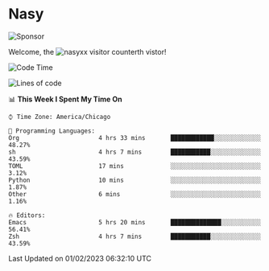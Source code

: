 # Nasy

<!--
<p align="center">
<img height="200" src="https://github-readme-stats.vercel.app/api?username=nasyxx&count_private=true&show_icons=true&theme=dracula&include_all_commits=true"/>
<img height="200" src="https://github-readme-stats.vercel.app/api/top-langs/?username=nasyxx&theme=dracula&hide=html,jupyter+notebook&count_private=true&show_icons=true"/>
</p>

  
----------------
-->

![Sponsor](https://img.shields.io/static/v1.svg?label=Sponsor&message=%E2%9D%A4&logo=GitHub&style=flat&color=pink)
 
Welcome, the ![nasyxx visitor counter](https://count.getloli.com/get/@nasyxx?theme=rule34)th vistor!
 
<!--START_SECTION:waka-->
![Code Time](http://img.shields.io/badge/Code%20Time-3%2C133%20hrs%2034%20mins-blue)

![Lines of code](https://img.shields.io/badge/From%20Hello%20World%20I%27ve%20Written-5%20Million%20lines%20of%20code-blue)

📊 **This Week I Spent My Time On** 

```text
⌚︎ Time Zone: America/Chicago

💬 Programming Languages: 
Org                      4 hrs 33 mins       ████████████░░░░░░░░░░░░░   48.27% 
sh                       4 hrs 7 mins        ███████████░░░░░░░░░░░░░░   43.59% 
TOML                     17 mins             ░░░░░░░░░░░░░░░░░░░░░░░░░   3.12% 
Python                   10 mins             ░░░░░░░░░░░░░░░░░░░░░░░░░   1.87% 
Other                    6 mins              ░░░░░░░░░░░░░░░░░░░░░░░░░   1.16%

🔥 Editors: 
Emacs                    5 hrs 20 mins       ██████████████░░░░░░░░░░░   56.41% 
Zsh                      4 hrs 7 mins        ███████████░░░░░░░░░░░░░░   43.59%

```


 Last Updated on 01/02/2023 06:32:10 UTC
<!--END_SECTION:waka-->

<!-- ![visitors](https://visitor-badge.laobi.icu/badge?page_id=nasyxx.nasyxx) -->
